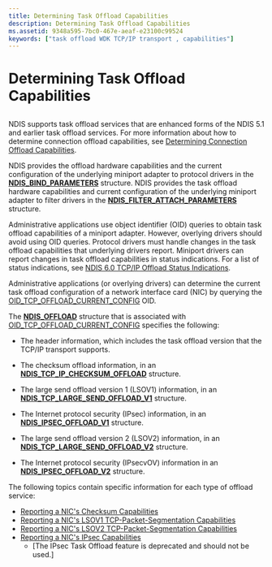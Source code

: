 ```yaml
---
title: Determining Task Offload Capabilities
description: Determining Task Offload Capabilities
ms.assetid: 9348a595-7bc0-467e-aeaf-e23100c99524
keywords: ["task offload WDK TCP/IP transport , capabilities"]
---
```


# Determining Task Offload Capabilities


## <a href="" id="ddk-determining-task-offload-capabilities-ng"></a>


NDIS supports task offload services that are enhanced forms of the NDIS 5.1 and earlier task offload services. For more information about how to determine connection offload capabilities, see [Determining Connection Offload Capabilities](determining-connection-offload-capabilities.md).

NDIS provides the offload hardware capabilities and the current configuration of the underlying miniport adapter to protocol drivers in the [**NDIS\_BIND\_PARAMETERS**](https://msdn.microsoft.com/library/windows/hardware/ff564832) structure. NDIS provides the task offload hardware capabilities and current configuration of the underlying miniport adapter to filter drivers in the [**NDIS\_FILTER\_ATTACH\_PARAMETERS**](https://msdn.microsoft.com/library/windows/hardware/ff565481) structure.

Administrative applications use object identifier (OID) queries to obtain task offload capabilities of a miniport adapter. However, overlying drivers should avoid using OID queries. Protocol drivers must handle changes in the task offload capabilities that underlying drivers report. Miniport drivers can report changes in task offload capabilities in status indications. For a list of status indications, see [NDIS 6.0 TCP/IP Offload Status Indications](https://msdn.microsoft.com/library/windows/hardware/ff567880).

Administrative applications (or overlying drivers) can determine the current task offload configuration of a network interface card (NIC) by querying the [OID\_TCP\_OFFLOAD\_CURRENT\_CONFIG](https://msdn.microsoft.com/library/windows/hardware/ff569805) OID.

The [**NDIS\_OFFLOAD**](https://msdn.microsoft.com/library/windows/hardware/ff566599) structure that is associated with [OID\_TCP\_OFFLOAD\_CURRENT\_CONFIG](https://msdn.microsoft.com/library/windows/hardware/ff569805) specifies the following:

-   The header information, which includes the task offload version that the TCP/IP transport supports.

-   The checksum offload information, in an [**NDIS\_TCP\_IP\_CHECKSUM\_OFFLOAD**](https://msdn.microsoft.com/library/windows/hardware/ff567878) structure.

-   The large send offload version 1 (LSOV1) information, in an [**NDIS\_TCP\_LARGE\_SEND\_OFFLOAD\_V1**](https://msdn.microsoft.com/library/windows/hardware/ff567883) structure.

-   The Internet protocol security (IPsec) information, in an [**NDIS\_IPSEC\_OFFLOAD\_V1**](https://msdn.microsoft.com/library/windows/hardware/ff565796) structure.

-   The large send offload version 2 (LSOV2) information, in an [**NDIS\_TCP\_LARGE\_SEND\_OFFLOAD\_V2**](https://msdn.microsoft.com/library/windows/hardware/ff567884) structure.

-   The Internet protocol security (IPsecvOV) information in an [**NDIS\_IPSEC\_OFFLOAD\_V2**](https://msdn.microsoft.com/library/windows/hardware/ff565808) structure.

The following topics contain specific information for each type of offload service:

-   [Reporting a NIC's Checksum Capabilities](reporting-a-nic-s-checksum-capabilities.md)
-   [Reporting a NIC's LSOV1 TCP-Packet-Segmentation Capabilities](reporting-a-nic-s-lsov1-tcp-packet-segmentation-capabilities.md)
-   [Reporting a NIC's LSOV2 TCP-Packet-Segmentation Capabilities](reporting-a-nic-s-lsov2-tcp-packet-segmentation-capabilities.md)
-   [Reporting a NIC's IPsec Capabilities](reporting-a-nic-s-ipsec-capabilities.md)
    - \[The IPsec Task Offload feature is deprecated and should not be used.\]

 

 






